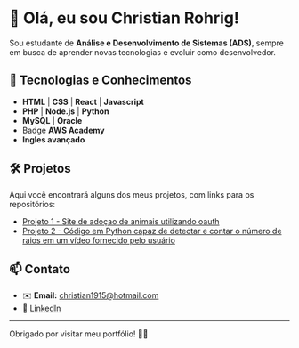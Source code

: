 # 👋 Olá, eu sou Christian Rohrig!

Sou estudante de **Análise e Desenvolvimento de Sistemas (ADS)**, sempre em busca de aprender novas tecnologias e evoluir como desenvolvedor.

## 🚀 Tecnologias e Conhecimentos

- **HTML** | **CSS** | **React** | **Javascript**
- **PHP** | **Node.js** | **Python**
- **MySQL** | **Oracle**
- Badge **AWS Academy**
- **Ingles avançado**

## 🛠️ Projetos

Aqui você encontrará alguns dos meus projetos, com links para os repositórios:

- [Projeto 1 - Site de adoçao de animais utilizando oauth](https://github.com/ChristianRohrig/Trabalho2Api.git)
- [Projeto 2 - Código em Python capaz de detectar e contar o número de raios em um vídeo fornecido pelo usuário](https://github.com/seuusuario/projeto2)

## 📫 Contato

- ✉️ **Email:** christian1915@hotmail.com
- 💼 [LinkedIn](https://www.linkedin.com/in/christian-rohrig-417b52319/)

---

Obrigado por visitar meu portfólio! 🚀✨
